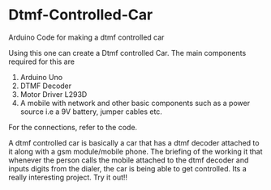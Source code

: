 # Dtmf-Controlled-Car
Arduino Code for making a dtmf controlled car

Using this one can create a Dtmf controlled Car.
The main components required for this are 
1) Arduino Uno
2) DTMF Decoder
3) Motor Driver L293D
4) A mobile with network
and other basic components such as a power source i.e a 9V battery, jumper cables etc.

For the connections, refer to the code.

A dtmf controlled car is basically a car that has a dtmf decoder attached to it along with a gsm module/mobile phone.
The briefing of the working it that whenever the person calls the mobile attached to the dtmf decoder and inputs digits from the dialer, the car is being able to get controlled.
Its a really interesting project. Try it out!!
